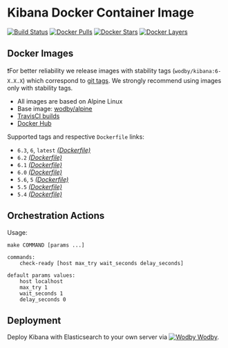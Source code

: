 # Kibana Docker Container Image

[![Build Status](https://travis-ci.org/wodby/kibana.svg?branch=master)](https://travis-ci.org/wodby/kibana)
[![Docker Pulls](https://img.shields.io/docker/pulls/wodby/kibana.svg)](https://hub.docker.com/r/wodby/kibana)
[![Docker Stars](https://img.shields.io/docker/stars/wodby/kibana.svg)](https://hub.docker.com/r/wodby/kibana)
[![Docker Layers](https://images.microbadger.com/badges/image/wodby/kibana.svg)](https://microbadger.com/images/wodby/kibana)

## Docker Images

❗For better reliability we release images with stability tags (`wodby/kibana:6-X.X.X`) which correspond to [git tags](https://github.com/wodby/kibana/releases). We strongly recommend using images only with stability tags. 

* All images are based on Alpine Linux
* Base image: [wodby/alpine](https://github.com/wodby/alpine)
* [TravisCI builds](https://travis-ci.org/wodby/kibana) 
* [Docker Hub](https://hub.docker.com/r/wodby/kibana)

Supported tags and respective `Dockerfile` links:

* `6.3`, `6`, `latest` [_(Dockerfile)_](https://github.com/wodby/kibana/tree/master/Dockerfile)
* `6.2` [_(Dockerfile)_](https://github.com/wodby/kibana/tree/master/Dockerfile)
* `6.1` [_(Dockerfile)_](https://github.com/wodby/kibana/tree/master/Dockerfile)
* `6.0` [_(Dockerfile)_](https://github.com/wodby/kibana/tree/master/Dockerfile)
* `5.6`, `5` [_(Dockerfile)_](https://github.com/wodby/kibana/tree/master/Dockerfile)
* `5.5` [_(Dockerfile)_](https://github.com/wodby/kibana/tree/master/Dockerfile)
* `5.4` [_(Dockerfile)_](https://github.com/wodby/kibana/tree/master/Dockerfile)

## Orchestration Actions

Usage:
```
make COMMAND [params ...]
 
commands:
    check-ready [host max_try wait_seconds delay_seconds]
 
default params values:
    host localhost
    max_try 1
    wait_seconds 1
    delay_seconds 0
```

## Deployment

Deploy Kibana with Elasticsearch to your own server via [![Wodby](https://www.google.com/s2/favicons?domain=wodby.com) Wodby](https://wodby.com/stacks/elasticsearch).
